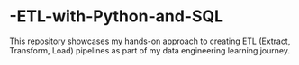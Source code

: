 # -ETL-with-Python-and-SQL
This repository showcases my hands-on approach to creating ETL (Extract, Transform, Load) pipelines as part of my data engineering learning journey.
